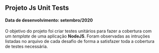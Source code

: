 ## Projeto Js Unit Tests

#### Data de desenvolvimento: setembro/2020

O objetivo do projeto foi criar testes unitários para fazer a cobertura com um _template_ de uma aplicação **NodeJS**.
Foram observadas as intruções listadas no arquivo de cada desafio de forma a satisfazer toda a cobertura de testes necessária.
